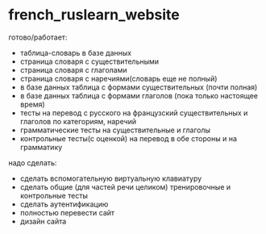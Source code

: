 # french_ruslearn_website
готово/работает:
- таблица-словарь в базе данных
- страница словаря с существительными
- страница словаря с глаголами
- страница словаря с наречиями(словарь еще не полный)
- в базе данных таблица с формами существительных (почти полная)
- в базе данных таблица с формами глаголов (пока только настоящее время)
- тесты на перевод с русского на французский существительных и глаголов по категориям, наречий
- грамматические тесты на существительные и глаголы
- контрольные тесты(с оценкой) на перевод в обе стороны и на грамматику

надо сделать:
- сделать вспомогательную виртуальную клавиатуру
- сделать общие (для частей речи целиком) тренировочные и контрольные тесты
- сделать аутентификацию
- полностью перевести сайт
- дизайн сайта